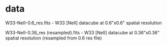 # data
W33-NeII-0.6_res.fits - W33 [NeII] datacube at 0.6"x0.6" spatial resolution

W33-NeII-0.36_res (resampled).fits - W33 [NeII] datacube at 0.36"x0.36" spatial resolution (resampled from 0.6 res file)
